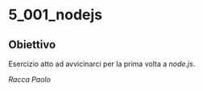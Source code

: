 # 5_001_nodejs

## Obiettivo

Esercizio atto ad avvicinarci per la prima volta a _node.js_.

_Racca Paolo_
